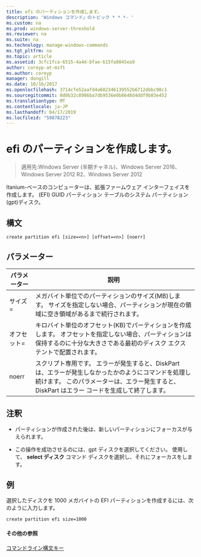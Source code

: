 ```yaml
---
title: efi のパーティションを作成します。
description: 'Windows コマンド」のトピック * * *- '
ms.custom: na
ms.prod: windows-server-threshold
ms.reviewer: na
ms.suite: na
ms.technology: manage-windows-commands
ms.tgt_pltfrm: na
ms.topic: article
ms.assetid: 3cfc1fca-6515-4a4d-bfae-615fa8045ea9
author: coreyp-at-msft
ms.author: coreyp
manager: dongill
ms.date: 10/16/2017
ms.openlocfilehash: 3714cfe52aafd4a602346139552b6712dbbc98c1
ms.sourcegitcommit: 0d0b32c8986ba7db9536e0b8648d4ddf9b03e452
ms.translationtype: MT
ms.contentlocale: ja-JP
ms.lasthandoff: 04/17/2019
ms.locfileid: "59878223"
---
```

# <a name="create-partition-efi"></a>efi のパーティションを作成します。

>適用先:Windows Server (半期チャネル)、Windows Server 2016、Windows Server 2012 R2、Windows Server 2012

Itanium\-ベースのコンピューターは、拡張ファームウェア インターフェイスを作成します。 \(EFI\) GUID パーティション テーブルのシステム パーティション\(gpt\)ディスク。  
  
  
  
## <a name="syntax"></a>構文  
  
```  
create partition efi [size=<n>] [offset=<n>] [noerr]  
```  
  
## <a name="parameters"></a>パラメーター  
  
|パラメーター|説明|  
|-------|--------|  
|サイズ\=<n>|メガバイト単位でのパーティションのサイズ\(MB\)します。 サイズを指定しない場合、パーティションが現在の領域に空き領域があるまで続行されます。|  
|オフセット\=<n>|キロバイト単位のオフセット\(KB\)でパーティションを作成します。 オフセットを指定しない場合、パーティションは保持するのに十分な大きさである最初のディスク エクステントで配置されます。|  
|noerr|スクリプト専用です。 エラーが発生すると、DiskPart は、エラーが発生しなかったかのようにコマンドを処理し続けます。 このパラメーターは、エラー発生すると、DiskPart はエラー コードを生成して終了します。|  
  
## <a name="remarks"></a>注釈  
  
-   パーティションが作成された後は、新しいパーティションにフォーカスが与えられます。  
  
-   この操作を成功させるのには、gpt ディスクを選択してください。 使用して、 **select ディスク** コマンド ディスクを選択し、それにフォーカスをします。  
  
## <a name="BKMK_examples"></a>例  
選択したディスクを 1000 メガバイトの EFI パーティションを作成するには、次のように入力します。  
  
```  
create partition efi size=1000  
```  
  
#### <a name="additional-references"></a>その他の参照  
[コマンドライン構文キー](command-line-syntax-key.md)  
  

  

